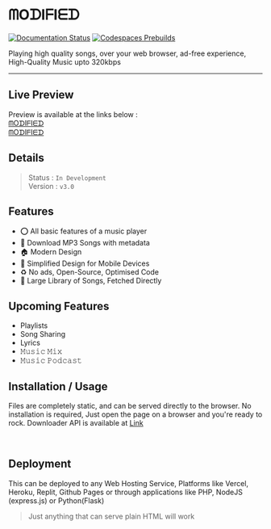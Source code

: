 # ᗰOᗪIᖴIᗴᗪ
[![Documentation Status](https://readthedocs.org/projects/mediaxr/badge/?version=latest)](https://mediaxr.readthedocs.io/en/latest/?badge=latest)
[![Codespaces Prebuilds](https://github.com/xxxcoder-ui/musicplayer9/actions/workflows/codespaces/create_codespaces_prebuilds/badge.svg)](https://github.com/xxxcoder-ui/musicplayer9/actions/workflows/codespaces/create_codespaces_prebuilds)
 <p>Playing high quality songs, over your web browser, ad-free experience, High-Quality Music upto 320kbps</p>
 
---

## Live Preview
Preview is available at the links below : <br>
[ᗰOᗪIᖴIᗴᗪ](https://mediaxr.netlify.app)<br>
[ᗰOᗪIᖴIᗴᗪ](https://saavn.codeforkers.tk)

## Details
> Status : `In Development`<br>
Version : `v3.0` <br>
## Features
- ⭕ All basic features of a music player
- :green_apple: Download MP3 Songs with metadata
- 🏠 Modern Design
- 📱 Simplified Design for Mobile Devices
- ♻ No ads, Open-Source, Optimised Code
- 🎵 Large Library of Songs, Fetched Directly
  
## Upcoming Features
- Playlists
- Song Sharing
- Lyrics
- 𝙼𝚞𝚜𝚒𝚌 𝙼𝚒𝚡
- 𝙼𝚞𝚜𝚒𝚌 𝙿𝚘𝚍𝚌𝚊𝚜𝚝
  
## Installation / Usage

Files are completely static, and can be served directly to the browser. No installation is required, Just open the page on a browser and you're ready to rock.
Downloader API is available at [Link](https://github.com/wiz64/saadhna-mp3-server)

<br>

## Deployment
This can be deployed to any Web Hosting Service, Platforms like Vercel, Heroku, Replit, Github Pages or through applications like PHP, NodeJS (express.js) or Python(Flask)

> Just anything that can serve plain HTML will work

<br>
